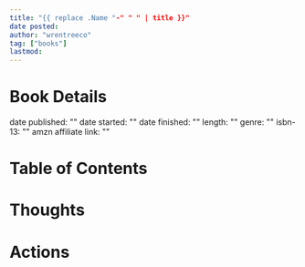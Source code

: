 ```yaml
---
title: "{{ replace .Name "-" " " | title }}"
date posted:
author: "wrentreeco"
tag: ["books"]
lastmod: 
---
```

# Book Details
date published: ""
date started: ""
date finished: ""
length: ""
genre: ""
isbn-13: ""
amzn affiliate link: ""

# Table of Contents


# Thoughts


# Actions